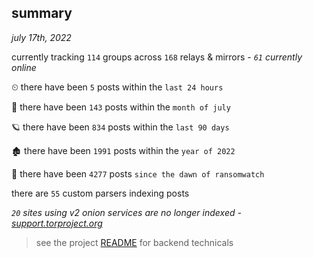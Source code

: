 
## summary
_july 17th, 2022_

currently tracking `114` groups across `168` relays & mirrors - _`61` currently online_

⏲ there have been `5` posts within the `last 24 hours`

🦈 there have been `143` posts within the `month of july`

🪐 there have been `834` posts within the `last 90 days`

🏚 there have been `1991` posts within the `year of 2022`

🦕 there have been `4277` posts `since the dawn of ransomwatch`

there are `55` custom parsers indexing posts

_`20` sites using v2 onion services are no longer indexed - [support.torproject.org](https://support.torproject.org/onionservices/v2-deprecation/)_

> see the project [README](https://github.com/joshhighet/ransomwatch#ransomwatch--) for backend technicals
